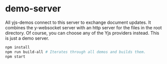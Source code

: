 # demo-server

All yjs-demos connect to this server to exchange document updates. It combines the y-websocket server with an http server for the files in the root directory. Of course, you can choose any of the Yjs providers instead. This is just a demo server.

```sh
npm install
npm run build-all # Iterates through all demos and builds them.
npm start
```